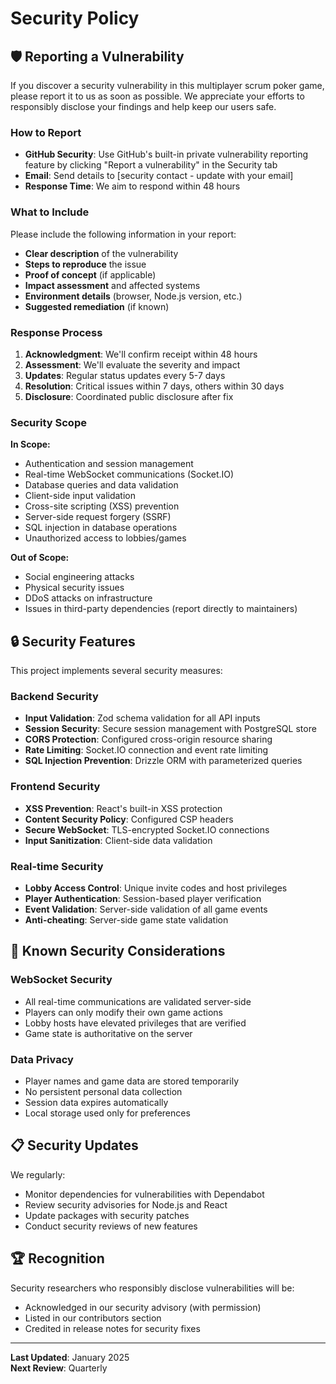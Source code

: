 # Security Policy

## 🛡️ Reporting a Vulnerability

If you discover a security vulnerability in this multiplayer scrum poker game, please report it to us as soon as possible. We appreciate your efforts to responsibly disclose your findings and help keep our users safe.

### How to Report

- **GitHub Security**: Use GitHub's built-in private vulnerability reporting feature by clicking "Report a vulnerability" in the Security tab
- **Email**: Send details to [security contact - update with your email]
- **Response Time**: We aim to respond within 48 hours

### What to Include

Please include the following information in your report:

- **Clear description** of the vulnerability
- **Steps to reproduce** the issue
- **Proof of concept** (if applicable)
- **Impact assessment** and affected systems
- **Environment details** (browser, Node.js version, etc.)
- **Suggested remediation** (if known)

### Response Process

1. **Acknowledgment**: We'll confirm receipt within 48 hours
2. **Assessment**: We'll evaluate the severity and impact
3. **Updates**: Regular status updates every 5-7 days
4. **Resolution**: Critical issues within 7 days, others within 30 days
5. **Disclosure**: Coordinated public disclosure after fix

### Security Scope

**In Scope:**
- Authentication and session management
- Real-time WebSocket communications (Socket.IO)
- Database queries and data validation
- Client-side input validation
- Cross-site scripting (XSS) prevention
- Server-side request forgery (SSRF)
- SQL injection in database operations
- Unauthorized access to lobbies/games

**Out of Scope:**
- Social engineering attacks
- Physical security issues
- DDoS attacks on infrastructure
- Issues in third-party dependencies (report directly to maintainers)

## 🔒 Security Features

This project implements several security measures:

### Backend Security
- **Input Validation**: Zod schema validation for all API inputs
- **Session Security**: Secure session management with PostgreSQL store
- **CORS Protection**: Configured cross-origin resource sharing
- **Rate Limiting**: Socket.IO connection and event rate limiting
- **SQL Injection Prevention**: Drizzle ORM with parameterized queries

### Frontend Security  
- **XSS Prevention**: React's built-in XSS protection
- **Content Security Policy**: Configured CSP headers
- **Secure WebSocket**: TLS-encrypted Socket.IO connections
- **Input Sanitization**: Client-side data validation

### Real-time Security
- **Lobby Access Control**: Unique invite codes and host privileges
- **Player Authentication**: Session-based player verification
- **Event Validation**: Server-side validation of all game events
- **Anti-cheating**: Server-side game state validation

## 🚨 Known Security Considerations

### WebSocket Security
- All real-time communications are validated server-side
- Players can only modify their own game actions
- Lobby hosts have elevated privileges that are verified
- Game state is authoritative on the server

### Data Privacy
- Player names and game data are stored temporarily
- No persistent personal data collection
- Session data expires automatically
- Local storage used only for preferences

## 📋 Security Updates

We regularly:
- Monitor dependencies for vulnerabilities with Dependabot
- Review security advisories for Node.js and React
- Update packages with security patches
- Conduct security reviews of new features

## 🏆 Recognition

Security researchers who responsibly disclose vulnerabilities will be:
- Acknowledged in our security advisory (with permission)
- Listed in our contributors section
- Credited in release notes for security fixes

---

**Last Updated**: January 2025  
**Next Review**: Quarterly